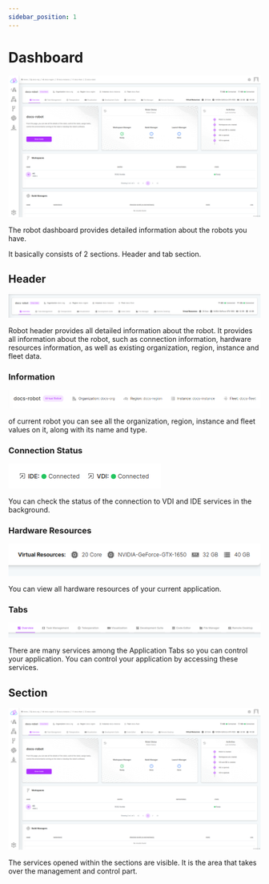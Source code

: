```yaml
---
sidebar_position: 1
---
```


# Dashboard

![The robot dashboard provides detailed information about the robots you have.](https://raw.githubusercontent.com/robolaunch/trademark/main/repository-media/docs/user-guide/environments/robot/dashboard/img/robot-overview.png)

The robot dashboard provides detailed information about the robots you have.

It basically consists of 2 sections. Header and tab section.

## Header

![Header](https://raw.githubusercontent.com/robolaunch/trademark/main/repository-media/docs/user-guide/environments/robot/dashboard/img/robot-header.png)

Robot header provides all detailed information about the robot. It provides all information about the robot, such as connection information, hardware resources information, as well as existing organization, region, instance and fleet data.

### Information

![Information](https://raw.githubusercontent.com/robolaunch/trademark/main/repository-media/docs/user-guide/environments/robot/dashboard/img/robot-header-info.png)

of current robot you can see all the organization, region, instance and fleet values ​​on it, along with its name and type.

### Connection Status

![Connection Status](https://raw.githubusercontent.com/robolaunch/trademark/main/repository-media/docs/user-guide/environments/robot/dashboard/img/robot-header-status.png)

You can check the status of the connection to VDI and IDE services in the background.

### Hardware Resources

![Hardware Resources](https://raw.githubusercontent.com/robolaunch/trademark/main/repository-media/docs/user-guide/environments/robot/dashboard/img/robot-header-resources.png)

You can view all hardware resources of your current application.

### Tabs

![Tabs](https://raw.githubusercontent.com/robolaunch/trademark/main/repository-media/docs/user-guide/environments/robot/dashboard/img/robot-header-tabs.png)

There are many services among the Application Tabs so you can control your application. You can control your application by accessing these services.

## Section

![Section](https://raw.githubusercontent.com/robolaunch/trademark/main/repository-media/docs/user-guide/environments/robot/dashboard/img/robot-overview.png)

The services opened within the sections are visible. It is the area that takes over the management and control part.
